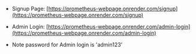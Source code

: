 - Signup Page: [https://prometheus-webpage.onrender.com/signup](https://prometheus-webpage.onrender.com/signup)
- Admin Login: [https://prometheus-webpage.onrender.com/admin-login](https://prometheus-webpage.onrender.com/admin-login)

- Note password for Admin login is 'admin123'

